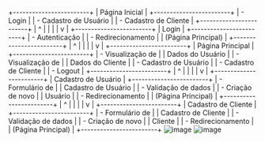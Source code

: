 +------------------------+
|     Página Inicial      |
+------------------------+
| - Login                |
| - Cadastro de Usuário  |
| - Cadastro de Cliente  |
+------------------------+
       |          ^
       |          |
       |          |
       v          |
+------------------------+
|    Login                |
+------------------------+
| - Autenticação          |
| - Redirecionamento      |
|   (Página Principal)   |
+------------------------+
       |          ^
       |          |
       |          |
       v          |
+------------------------+
| Página Principal       |
+------------------------+
| - Visualização de      |
|   Dados do Usuário     |
| - Visualização de      |
|   Dados do Cliente     |
| - Cadastro de Usuário  |
| - Cadastro de Cliente  |
| - Logout               |
+------------------------+
       |          ^
       |          |
       |          |
       v          |
+------------------------+
|   Cadastro de Usuário  |
+------------------------+
| - Formulário de        |
|   Cadastro de Usuário  |
| - Validação de dados   |
| - Criação de novo      |
|   Usuário              |
| - Redirecionamento     |
|   (Página Principal)   |
+------------------------+
       |          ^
       |          |
       |          |
       v          |
+------------------------+
|   Cadastro de Cliente  |
+------------------------+
| - Formulário de        |
|   Cadastro de Cliente  |
| - Validação de dados   |
| - Criação de novo      |
|   Cliente              |
| - Redirecionamento     |
|   (Página Principal)   |
+------------------------+
![image](https://github.com/ICEI-PUC-Minas-PMV-SInt/pmv-sint-2023-1-e3-proj-back-t1-time4-estilo-livre/assets/80776887/d3a384b2-6708-4473-b919-4e15ff18a7f2)
![image](https://github.com/ICEI-PUC-Minas-PMV-SInt/pmv-sint-2023-1-e3-proj-back-t1-time4-estilo-livre/assets/80776887/762d4708-9b34-4ef9-b599-5061b84f6ec3)

